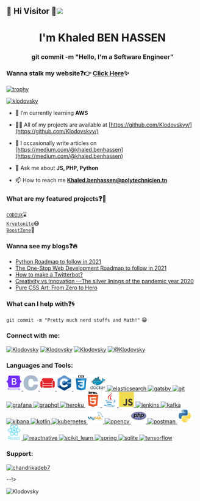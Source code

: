 ## 👋 Hi Visitor :eyes:<img src="https://raw.githubusercontent.com/iampavangandhi/iampavangandhi/master/gifs/Hi.gif" width="30px">

<h1 align="center">I'm Khaled BEN HASSEN</h1>
<h3 align="center">git commit -m "Hello, I'm a Software Engineer"</h3>

### Wanna stalk my website:question::point_right: [Click Here](https://khaled.benhassen.dev/):sparkles:

<p align="center"> 

[![trophy](https://github-profile-trophy.vercel.app/?username=Klodovskyy&theme=onedark)](https://github.com/klodovskyy/github-profile-trophy) </p>


<p align="left"> <a href="https://twitter.com/klodovsky" target="blank"><img src="https://img.shields.io/twitter/follow/klodovsky?logo=twitter&style=for-the-badge" alt="klodovsky" /></a> </p>

- 🌱 I’m currently learning **AWS**

- 👨‍💻 All of my projects are available at [https://github.com/Klodovskyy/](https://github.com/Klodovskyy/)

- 📝 I occasionally write articles on [https://medium.com/@khaled.benhassen](https://medium.com/@khaled.benhassen)

- 💬 Ask me about **JS, PHP, Python**

- 📫 How to reach me **Khaled.benhassen@polytechnicien.tn**


### What are my featured projects:question::rocket:
<code>[CODIUX](https://github.com/Klodovskyy/CODIUX)</code>:hourglass:     
<code>[Kryptonite](https://github.com/Klodovskyy/Kryptonite)</code>:mask:  
<code>[BoostZone](https://github.com/Klodovskyy/BoostZone)</code>:robot:     

### Wanna see my blogs:question::fire:
<!-- BLOG-POST-LIST:START -->
- [Python Roadmap to follow in 2021](https://medium.com/analytics-vidhya/python-roadmap-to-follow-in-2021-1f49715468ca?source=rss-5c8e98221095------2)
- [The One-Stop Web Development Roadmap to follow in 2021](https://dev.to/chandrikadeb7/the-one-stop-web-development-roadmap-to-follow-in-2021-4oa4)
- [How to make a Twitterbot?](https://dev.to/chandrikadeb7/how-to-make-a-twitterbot-3p13)
- [Creativity vs Innovation —The silver linings of the pandemic year 2020](https://medium.com/agileinsider/creativity-vs-innovation-the-silver-linings-of-the-pandemic-year-2020-13c159683cb7?source=rss-5c8e98221095------2)
- [Pure CSS Art: From Zero to Hero](https://medium.com/analytics-vidhya/pure-css-art-from-zero-to-hero-b15d11f96702?source=rss-5c8e98221095------2)
<!-- BLOG-POST-LIST:END -->

### What can I help with:question::cyclone:
<code>git commit -m "Pretty much nerd stuffs and Math!"</code> :grin:

<h3 align="left">Connect with me:</h3>
<p align="left">
<a href="https://codepen.io/Klodovsky" target="blank"><img align="center" src="https://cdn.jsdelivr.net/npm/simple-icons@3.0.1/icons/codepen.svg" alt="Klodovsky" height="30" width="40" /></a>
<a href="https://dev.to/klodovsky" target="blank"><img align="center" src="https://cdn.jsdelivr.net/npm/simple-icons@3.0.1/icons/dev-dot-to.svg" alt="Klodovsky" height="30" width="40" /></a>
<a href="https://twitter.com/chandrikadeb7" target="blank"><img align="center" src="https://cdn.jsdelivr.net/npm/simple-icons@3.0.1/icons/twitter.svg" alt="Klodovsky" height="30" width="40" /></a>
<a href="https://medium.com/@chandrikadeb7" target="blank"><img align="center" src="https://cdn.jsdelivr.net/npm/simple-icons@3.0.1/icons/medium.svg" alt="@Klodovsky" height="30" width="40" /></a>

</p>

<h3 align="left">Languages and Tools:</h3>
<p align="left"> <a href="https://getbootstrap.com" target="_blank"> <img src="https://raw.githubusercontent.com/devicons/devicon/master/icons/bootstrap/bootstrap-plain-wordmark.svg" alt="bootstrap" width="40" height="40"/> </a> <a href="https://www.cprogramming.com/" target="_blank"> <img src="https://raw.githubusercontent.com/devicons/devicon/master/icons/c/c-original.svg" alt="c" width="40" height="40"/> </a> <a href="https://couchdb.apache.org/" target="_blank"> <img src="https://raw.githubusercontent.com/devicons/devicon/0d6c64dbbf311879f7d563bfc3ccf559f9ed111c/icons/couchdb/couchdb-original.svg" alt="couchdb" width="40" height="40"/> </a> <a href="https://www.w3schools.com/cpp/" target="_blank"> <img src="https://raw.githubusercontent.com/devicons/devicon/master/icons/cplusplus/cplusplus-original.svg" alt="cplusplus" width="40" height="40"/> </a> <a href="https://www.w3schools.com/css/" target="_blank"> <img src="https://raw.githubusercontent.com/devicons/devicon/master/icons/css3/css3-original-wordmark.svg" alt="css3" width="40" height="40"/> </a> <a href="https://www.docker.com/" target="_blank"> <img src="https://raw.githubusercontent.com/devicons/devicon/master/icons/docker/docker-original-wordmark.svg" alt="docker" width="40" height="40"/> </a> <a href="https://www.elastic.co" target="_blank"> <img src="https://www.vectorlogo.zone/logos/elastic/elastic-icon.svg" alt="elasticsearch" width="40" height="40"/> </a> <a href="https://www.gatsbyjs.com/" target="_blank"> <img src="https://www.vectorlogo.zone/logos/gatsbyjs/gatsbyjs-icon.svg" alt="gatsby" width="40" height="40"/> </a> <a href="https://git-scm.com/" target="_blank"> <img src="https://www.vectorlogo.zone/logos/git-scm/git-scm-icon.svg" alt="git" width="40" height="40"/> </a> <a href="https://grafana.com" target="_blank"> <img src="https://www.vectorlogo.zone/logos/grafana/grafana-icon.svg" alt="grafana" width="40" height="40"/> </a> <a href="https://graphql.org" target="_blank"> <img src="https://www.vectorlogo.zone/logos/graphql/graphql-icon.svg" alt="graphql" width="40" height="40"/> </a> <a href="https://heroku.com" target="_blank"> <img src="https://www.vectorlogo.zone/logos/heroku/heroku-icon.svg" alt="heroku" width="40" height="40"/> </a> <a href="https://www.w3.org/html/" target="_blank"> <img src="https://raw.githubusercontent.com/devicons/devicon/master/icons/html5/html5-original-wordmark.svg" alt="html5" width="40" height="40"/> </a> <a href="https://www.java.com" target="_blank"> <img src="https://raw.githubusercontent.com/devicons/devicon/master/icons/java/java-original.svg" alt="java" width="40" height="40"/> </a> <a href="https://developer.mozilla.org/en-US/docs/Web/JavaScript" target="_blank"> <img src="https://raw.githubusercontent.com/devicons/devicon/master/icons/javascript/javascript-original.svg" alt="javascript" width="40" height="40"/> </a> <a href="https://www.jenkins.io" target="_blank"> <img src="https://www.vectorlogo.zone/logos/jenkins/jenkins-icon.svg" alt="jenkins" width="40" height="40"/> </a> <a href="https://kafka.apache.org/" target="_blank"> <img src="https://www.vectorlogo.zone/logos/apache_kafka/apache_kafka-icon.svg" alt="kafka" width="40" height="40"/> </a> <a href="https://www.elastic.co/kibana" target="_blank"> <img src="https://www.vectorlogo.zone/logos/elasticco_kibana/elasticco_kibana-icon.svg" alt="kibana" width="40" height="40"/> </a> <a href="https://kotlinlang.org" target="_blank"> <img src="https://www.vectorlogo.zone/logos/kotlinlang/kotlinlang-icon.svg" alt="kotlin" width="40" height="40"/> </a> <a href="https://kubernetes.io" target="_blank"> <img src="https://www.vectorlogo.zone/logos/kubernetes/kubernetes-icon.svg" alt="kubernetes" width="40" height="40"/> </a> <a href="https://www.mysql.com/" target="_blank"> <img src="https://raw.githubusercontent.com/devicons/devicon/master/icons/mysql/mysql-original-wordmark.svg" alt="mysql" width="40" height="40"/> </a> <a href="https://opencv.org/" target="_blank"> <img src="https://www.vectorlogo.zone/logos/opencv/opencv-icon.svg" alt="opencv" width="40" height="40"/> </a> <a href="https://www.php.net" target="_blank"> <img src="https://raw.githubusercontent.com/devicons/devicon/master/icons/php/php-original.svg" alt="php" width="40" height="40"/> </a> <a href="https://postman.com" target="_blank"> <img src="https://www.vectorlogo.zone/logos/getpostman/getpostman-icon.svg" alt="postman" width="40" height="40"/> </a> <a href="https://www.python.org" target="_blank"> <img src="https://raw.githubusercontent.com/devicons/devicon/master/icons/python/python-original.svg" alt="python" width="40" height="40"/> </a> <a href="https://reactjs.org/" target="_blank"> <img src="https://raw.githubusercontent.com/devicons/devicon/master/icons/react/react-original-wordmark.svg" alt="react" width="40" height="40"/> </a> <a href="https://reactnative.dev/" target="_blank"> <img src="https://reactnative.dev/img/header_logo.svg" alt="reactnative" width="40" height="40"/> </a> <a href="https://scikit-learn.org/" target="_blank"> <img src="https://upload.wikimedia.org/wikipedia/commons/0/05/Scikit_learn_logo_small.svg" alt="scikit_learn" width="40" height="40"/> </a> <a href="https://spring.io/" target="_blank"> <img src="https://www.vectorlogo.zone/logos/springio/springio-icon.svg" alt="spring" width="40" height="40"/> </a> <a href="https://www.sqlite.org/" target="_blank"> <img src="https://www.vectorlogo.zone/logos/sqlite/sqlite-icon.svg" alt="sqlite" width="40" height="40"/> </a> <a href="https://www.tensorflow.org" target="_blank"> <img src="https://www.vectorlogo.zone/logos/tensorflow/tensorflow-icon.svg" alt="tensorflow" width="40" height="40"/> </a> </p>

<h3 align="left">Support:</h3>
<p><a href="https://www.buymeacoffee.com/chandrikadeb7"> <img align="center" src="https://cdn.buymeacoffee.com/buttons/v2/default-yellow.png" height="50" width="210" alt="chandrikadeb7" /></a></p> --!>

<p><img align="left" src="https://github-readme-stats.vercel.app/api?username=Klodovskyy&show_icons=true&locale=en" alt="Klodovsky" /></p>
